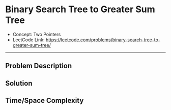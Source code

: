 # Binary Search Tree to Greater Sum Tree

- Concept: Two Pointers
- LeetCode Link: https://leetcode.com/problems/binary-search-tree-to-greater-sum-tree/

---

## Problem Description

## Solution

## Time/Space Complexity

